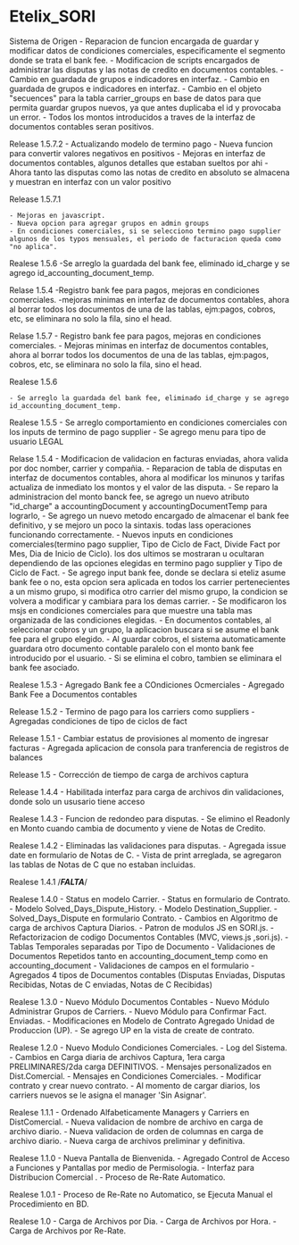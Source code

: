 ﻿Etelix_SORI
===========


Sistema de Origen
        - Reparacion de funcion encargada de guardar y modificar datos de condiciones comerciales, especificamente el segmento donde se trata el bank fee.
	- Modificacion de scripts encargados de administrar las disputas y las notas de credito en documentos contables.
	- Cambio en guardada de grupos e indicadores en interfaz.
	- Cambio en guardada de grupos e indicadores en interfaz.
	- Cambio en el objeto "secuences" para la tabla carrier_groups en base de datos para que permita guardar grupos nuevos, ya que antes duplicaba el id y provocaba un error.
	- Todos los montos introducidos a traves de la interfaz de documentos contables seran positivos.

Release 1.5.7.2
	- Actualizando modelo de termino pago
	- Nueva funcion para convertir valores negativos en positivos
	- Mejoras en interfaz de documentos contables, algunos detalles que estaban sueltos por ahi
	- Ahora tanto las disputas como las notas de credito en absoluto se almacena y muestran en interfaz con un valor positivo


Release 1.5.7.1

	- Mejoras en javascript.
	- Nueva opcion para agregar grupos en admin groups
	- En condiciones comerciales, si se selecciono termino pago supplier algunos de los typos mensuales, el periodo de facturacion queda como "no aplica". 

Realese 1.5.6
-Se arreglo la guardada del bank fee, eliminado id_charge y se agrego id_accounting_document_temp.

Relase 1.5.4
-Registro bank fee para pagos, mejoras en condiciones comerciales.
-mejoras minimas en interfaz de documentos contables, ahora al borrar todos los documentos de una de las tablas, ejm:pagos, cobros, etc, se eliminara no solo la fila, sino el head.

Relase 1.5.7
	- Registro bank fee para pagos, mejoras en condiciones comerciales.
	- Mejoras minimas en interfaz de documentos contables, ahora al borrar todos los documentos de una de las tablas, ejm:pagos, cobros, etc, se eliminara no solo la fila, sino el head.

Realese 1.5.6

	- Se arreglo la guardada del bank fee, eliminado id_charge y se agrego id_accounting_document_temp.


Realese 1.5.5
	- Se arreglo comportamiento en condiciones comerciales con los inputs de termino de pago supplier
	- Se agrego menu para tipo de usuario LEGAL

Relase 1.5.4
	- Modificacion de validacion en facturas enviadas, ahora valida por doc nomber, carrier y compañia.
	- Reparacion de tabla de disputas en interfaz de documentos contables, ahora al modificar los minunos y tarifas actualiza de inmediato los montos y el valor de las disputa.
	- Se reparo la administracion del monto banck fee, se agrego un nuevo atributo "id_charge" a accountingDocument y accountingDocumentTemp para lograrlo, 
	- Se agrego un nuevo metodo encargado de almacenar el bank fee definitivo, y se mejoro un poco la sintaxis. todas lass operaciones funcionando correctamente.
	- Nuevos inputs en condiciones comerciales(termino pago supplier, Tipo de Ciclo de Fact, Divide Fact por Mes, Dia de Inicio de Ciclo). los dos ultimos  se mostraran u ocultaran dependiendo de las opciones elegidas en termino pago supplier y Tipo de Ciclo de Fact.
	- Se agrego input bank fee, donde se declara si eteliz asume bank fee o no, esta opcion sera aplicada en todos los carrier pertenecientes a un mismo grupo, si modifica otro carrier del mismo grupo, la condicion se volvera a modificar y cambiara para los demas carrier.
	- Se modificaron los msjs en condiciones comerciales para que muestre una tabla mas organizada de las condiciones elegidas.
	- En documentos contables, al seleccionar cobros y un grupo, la aplicacion buscara si se asume el bank fee para el grupo elegido.
	- Al guardar cobros, el sistema automaticamente guardara otro documento contable paralelo con el monto bank fee introducido por el usuario.
	- Si se elimina el cobro, tambien se eliminara el bank fee asociado.

Realese 1.5.3
	- Agregado Bank fee a COndiciones Ocmerciales
	- Agregado Bank Fee a Documentos contables

Release 1.5.2
	- Termino de pago para los carriers como suppliers
	- Agregadas condiciones de tipo de ciclos de fact

Release 1.5.1
	- Cambiar estatus de provisiones al momento de ingresar facturas
	- Agregada aplicacion de consola para tranferencia de registros de balances

Release 1.5
	- Corrección de tiempo de carga de archivos captura

Release 1.4.4
	- Habilitada interfaz para carga de archivos din validaciones, donde solo un ususario tiene acceso

Realese 1.4.3
	- Funcion de redondeo para disputas.
	- Se elimino el Readonly en Monto cuando cambia de documento y viene de Notas de Credito.

Realese 1.4.2
	- Eliminadas las validaciones para disputas.
	- Agregada issue date en formulario de Notas de C.
	- Vista de print arreglada, se agregaron las tablas de Notas de C que no estaban incluidas.

Realese 1.4.1
	/***FALTA***/

Realese 1.4.0
	- Status en modelo Carrier.
	- Status en formulario de Contrato.
	- Modelo Solved_Days_Dispute_History.
	- Modelo Destination_Supplier.
	- Solved_Days_Dispute en formulario Contrato.
	- Cambios en Algoritmo de carga de archivos Captura Diarios.
	- Patron de modulos JS en SORI.js.
	- Refactorizacion de codigo Documentos Contables (MVC, views.js ,sori.js).
	- Tablas Temporales separadas por Tipo de Documento
	- Validaciones de Documentos Repetidos tanto en accounting_document_temp como en accounting_document
	- Validaciones de campos en el formulario
	- Agregados 4 tipos de Documentos contables (Disputas Enviadas, Disputas Recibidas, Notas de C enviadas, Notas de C Recibidas)

Realese 1.3.0
	- Nuevo Módulo Documentos Contables 
	- Nuevo Módulo Administrar Grupos de Carriers.
	- Nuevo Módulo para Confirmar Fact. Enviadas.
	- Modificaciones en Modelo de Contrato Agregado Unidad de Produccion (UP).
	- Se agrego UP en la vista de create de contrato.

Realese 1.2.0
	- Nuevo Modulo Condiciones Comerciales.
	- Log del Sistema.
	- Cambios en Carga diaria de archivos Captura, 1era carga PRELIMINARES/2da carga DEFINITIVOS.
	- Mensajes personalizados en Dist.Comercial.
	- Mensajes en Condiciones Comerciales.
	- Modificar contrato y crear nuevo contrato.
	- Al momento de cargar diarios, los carriers nuevos se le asigna el manager 'Sin Asignar'.

Realese 1.1.1
	- Ordenado Alfabeticamente Managers y Carriers en DistComercial.
	- Nueva validacion de nombre de archivo en carga de archivo diario.
	- Nueva validacion de orden de columnas en carga de archivo diario.
	- Nueva carga de archivos preliminar y definitiva.

Realese 1.1.0
	- Nueva Pantalla de Bienvenida.
	- Agregado Control de Acceso a Funciones y Pantallas por medio de Permisologia.
	- Interfaz para Distribucion Comercial .
	- Proceso de Re-Rate Automatico.

Realese 1.0.1
	- Proceso de Re-Rate no Automatico, se Ejecuta Manual el Procedimiento en BD.

Realese 1.0
	- Carga de Archivos por Dia.
	- Carga de Archivos por Hora.
	- Carga de Archivos por Re-Rate.
